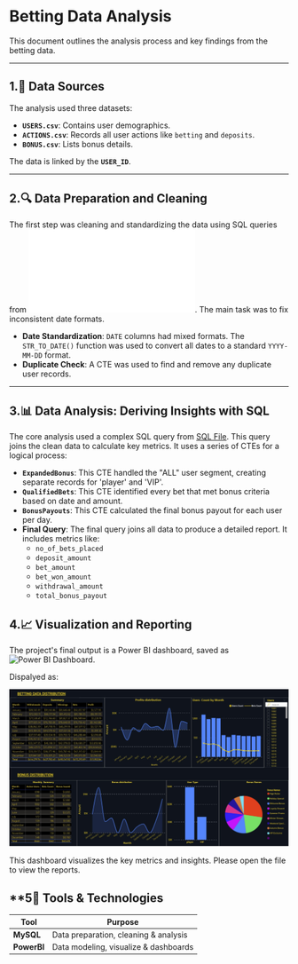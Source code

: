 # **Betting Data Analysis**

This document outlines the analysis process and key findings from the betting data.

-----

## **1.📌 Data Sources**

The analysis used three datasets:

  * **`USERS.csv`**: Contains user demographics.
  * **`ACTIONS.csv`**: Records all user actions like `betting` and `deposits`.
  * **`BONUS.csv`**: Lists bonus details.

The data is linked by the **`USER_ID`**.

-----

## **2.🔍 Data Preparation and Cleaning**

The first step was cleaning and standardizing the data using SQL queries from ![SQL File](SQL%20Files/Data_Cleaning_and_exploration.sql). 
The main task was to fix inconsistent date formats.

  * **Date Standardization**: `DATE` columns had mixed formats. The `STR_TO_DATE()` function was used to convert all dates to a standard `YYYY-MM-DD` format.
  * **Duplicate Check**: A CTE was used to find and remove any duplicate user records.

-----

## **3.📊 Data Analysis: Deriving Insights with SQL**

The core analysis used a complex SQL query from [SQL File](SQL%20Files/Betting_and_Bonus_Activity.sql). 
This query joins the clean data to calculate key metrics. It uses a series of CTEs for a logical process:

  * **`ExpandedBonus`**: This CTE handled the "ALL" user segment, creating separate records for 'player' and 'VIP'.
  * **`QualifiedBets`**: This CTE identified every bet that met bonus criteria based on date and amount.
  * **`BonusPayouts`**: This CTE calculated the final bonus payout for each user per day.
  * **Final Query**: The final query joins all data to produce a detailed report. It includes metrics like:
      * `no_of_bets_placed`
      * `deposit_amount`
      * `bet_amount`
      * `bet_won_amount`
      * `withdrawal_amount`
      * `total_bonus_payout`


## **4.📈 Visualization and Reporting**

The project's final output is a Power BI dashboard, saved as ![Power BI Dashboard](CSV%20Files/Betting%20Data%202024.pbix).

Dispalyed as: 

  ![Dashboard](Images/Gamdon_dash.jpg) 

This dashboard visualizes the key metrics and insights. Please open the file to view the reports.


## **5🔧 Tools & Technologies

| Tool        | Purpose                                |
|-------------|----------------------------------------|
| **MySQL**   | Data preparation, cleaning & analysis  |
| **PowerBI** | Data modeling, visualize & dashboards  |
